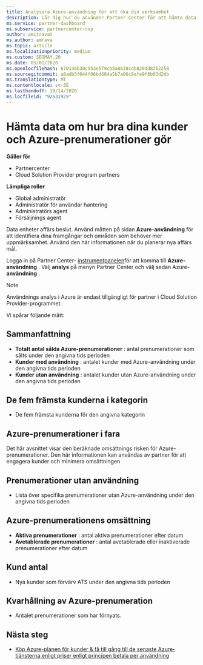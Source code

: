 ```yaml
---
title: Analysera Azure-användning för att öka din verksamhet
description: Lär dig hur du använder Partner Center för att hämta data om användningen av dina kunders Azure-prenumerationer. Data innehåller prenumerationer som säljs, i risk och som används.
ms.service: partner-dashboard
ms.subservice: partnercenter-csp
author: amitravat
ms.author: amrava
ms.topic: article
ms.localizationpriority: medium
ms.custom: SEOMAY.20
ms.date: 05/01/2020
ms.openlocfilehash: 670146b30c953e579cb5a8638cdb820dd8262258
ms.sourcegitcommit: a8adb5f044f06bd684a5b7a06c8efe9f8b03d2db
ms.translationtype: MT
ms.contentlocale: sv-SE
ms.lasthandoff: 10/14/2020
ms.locfileid: "92531929"
---
```

# <a name="get-data-about-how-well-your-customers-and-azure-subscriptions-are-doing"></a>Hämta data om hur bra dina kunder och Azure-prenumerationer gör

**Gäller för**

- Partnercenter
- Cloud Solution Provider program partners

**Lämpliga roller**

- Global administratör
- Administratör för användar hantering
- Administratörs agent
- Försäljnings agent

Data enheter affärs beslut. Använd måtten på sidan **Azure-användning** för att identifiera dina framgångar och områden som behöver mer uppmärksamhet. Använd den här informationen när du planerar nya affärs mål.

Logga in på Partner Center- [instrumentpanelen](https:/partner.microsoft.com/dashboard)för att komma till **Azure-användning** . Välj **analys** på menyn Partner Center och välj sedan Azure- **användning** .

> [!NOTE]
> Användnings analys i Azure är endast tillgängligt för partner i Cloud Solution Provider-programmet.

Vi spårar följande mått:

## <a name="summary"></a>Sammanfattning

- **Totalt antal sålda Azure-prenumerationer** : antal prenumerationer som sålts under den angivna tids perioden  
- **Kunder med användning** : antalet kunder med Azure-användning under den angivna tids perioden  
- **Kunder utan användning** : antalet kunder utan Azure-användning under den angivna tids perioden  

## <a name="top-5-customers-in-category"></a>De fem främsta kunderna i kategorin

- De fem främsta kunderna för den angivna kategorin  

## <a name="azure-subscriptions-at-risk"></a>Azure-prenumerationer i fara

Det här avsnittet visar den beräknade omsättnings risken för Azure-prenumerationer. Den här informationen kan användas av partner för att engagera kunder och minimera omsättningen

## <a name="subscriptions-without-usage"></a>Prenumerationer utan användning

- Lista över specifika prenumerationer utan Azure-användning under den angivna tids perioden  

## <a name="azure-subscription-churn"></a>Azure-prenumerationens omsättning

- **Aktiva prenumerationer** : antal aktiva prenumerationer efter datum  
- **Avetablerade prenumerationer** : antal avetablerade eller inaktiverade prenumerationer efter datum  

## <a name="customer-count"></a>Kund antal

- Nya kunder som förvärv ATS under den angivna tids perioden  

## <a name="azure-subscription-retention"></a>Kvarhållning av Azure-prenumeration

- Antalet prenumerationer som har förnyats.

 ## <a name="next-steps"></a>Nästa steg

- [Köp Azure-planen för kunder & få till gång till de senaste Azure-tjänsterna enligt priser enligt principen betala per användning](purchase-azure-plan.md)
